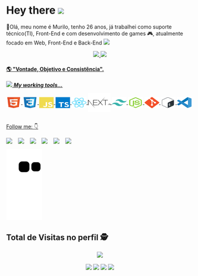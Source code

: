 # Hey there <img src="https://raw.githubusercontent.com/iampavangandhi/iampavangandhi/master/gifs/Hi.gif" width="30px">
📌Olá, meu nome é Murilo, tenho 26 anos, já trabalhei como suporte técnico(TI), Front-End e com desenvolvimento de games 🎮, atualmente focado em Web, Front-End e Back-End <img src = "https://media2.giphy.com/media/QssGEmpkyEOhBCb7e1/giphy.gif?cid=ecf05e47a0n3gi1bfqntqmob8g9aid1oyj2wr3ds3mg700bl&rid=giphy.gif" width = 16px>
  
<div align="center">
  <a href="https://github.com/MuriloNP">
  <img height="175em" src="https://github-readme-stats.vercel.app/api?username=MuriloNP&show_icons=true&theme=github_dark&include_all_commits=true&count_private=true">
  <img height="175em" src="https://github-readme-stats.vercel.app/api/top-langs/?username=MuriloNP&layout=compact&langs_count=7&theme=github_dark">
</div>

#### 🌎 "Vontade, Objetivo e Consistência".
  
<img src="https://media.giphy.com/media/iY8CRBdQXODJSCERIr/giphy.gif" width="30px">&nbsp;***My working tools...***
  
<div style="display: inline_block">
  <img align="center" alt="Murilo-HTML" height="30" width="40" src="https://raw.githubusercontent.com/devicons/devicon/master/icons/html5/html5-original.svg">
  <img align="center" alt="Murilo-CSS" height="30" width="40" src="https://raw.githubusercontent.com/devicons/devicon/master/icons/css3/css3-original.svg">
  <img align="center" alt="Murilo-Js" height="30" width="40" src="https://raw.githubusercontent.com/devicons/devicon/master/icons/javascript/javascript-plain.svg">
  <img align="center" alt="Murilo-Ts" height="30" width="40" src="https://raw.githubusercontent.com/devicons/devicon/master/icons/typescript/typescript-plain.svg">
  <img align="center" alt="Murilo-React" height="30" width="40" src="https://raw.githubusercontent.com/devicons/devicon/master/icons/react/react-original.svg">
  <img align="center" alt="Murilo-Nextjs" height="50" width="60" src="https://raw.githubusercontent.com/devicons/devicon/master/icons/nextjs/nextjs-original-wordmark.svg">
  <img align="center" alt="Murilo-Tailwindcss" height="30" width="40" src="https://raw.githubusercontent.com/devicons/devicon/master/icons/tailwindcss/tailwindcss-plain.svg">
  <img align="center" alt="Murilo-Nodejs" height="30" width="40" src="https://raw.githubusercontent.com/devicons/devicon/master/icons/nodejs/nodejs-original.svg">
  <img align="center" alt="Murilo-Git" height="30" width="40" src="https://raw.githubusercontent.com/devicons/devicon/master/icons/git/git-original.svg">
  <img align="center" alt="Murilo-Bash" height="30" width="40" src="https://raw.githubusercontent.com/devicons/devicon/master/icons/bash/bash-original.svg">
  <img align="center" alt="Murilo-VSCode" height="30" width="40" src="https://raw.githubusercontent.com/devicons/devicon/master/icons/vscode/vscode-original.svg">
</div>
  
##
Follow me: 👇
<div>
  <a href = "mailto:murilloprado457@gmail.com"><img align="center" height="30" src="https://cdn0.iconfinder.com/data/icons/lumin-social-media-icons/512/Gmail-512.png" target="_blank"><a/>
  &nbsp;&nbsp;
  <a href = "https://www.linkedin.com/in/murilo-nascimento-473162205"><img align="center" height="30" src="https://cdn1.iconfinder.com/data/icons/logotypes/32/circle-linkedin-512.png" target="_blank"><a/>
  &nbsp;&nbsp;
  <a href = "https://www.facebook.com/murilo.prado.73"><img align="center" height="30" src="https://cdn1.iconfinder.com/data/icons/logotypes/32/circle-facebook_-512.png" target="_blank"><a/>
  &nbsp;&nbsp;
  <a href = "https://www.instagram.com/murilloprado_"><img align="center" height="30" src="https://cdn3.iconfinder.com/data/icons/2018-social-media-logotypes/1000/2018_social_media_popular_app_logo_instagram-512.png" target="_blank"><a/>
  &nbsp;&nbsp;
  <a href = "#"><img align="center" height="30" src="https://cdn3.iconfinder.com/data/icons/2018-social-media-logotypes/1000/2018_social_media_popular_app_logo_twitter-512.png" target="_blank"><a/>
  &nbsp;&nbsp;
  <a href = "https://steamcommunity.com/profiles/76561198293528191/"><img align="center" height="30" src="https://cdn3.iconfinder.com/data/icons/popular-services-brands-vol-2/512/steam-512.png" target="_blank"><a/>
  &nbsp;&nbsp;
</div>
    
![Snake animation](https://github.com/MuriloNP/murilonp/blob/output/github-contribution-grid-snake.svg)
    
<p align="center"> 

 ## Total de Visitas no perfil :detective: <br>
 <p align="center"> 
   <img alingn="center" src="https://profile-counter.glitch.me/murilonp/count.svg" />
 </p>

</p>

<div align="center">
  <a href="https://github.com/MuriloNP/tela-de-cadastro"><img height="120em" src="https://github-readme-stats.vercel.app/api/pin/?username=MuriloNP&repo=tela-de-cadastro&theme=github_dark"></a>
  <a href="https://github.com/MuriloNP/sistema-hoteleiro"><img height="120em" src="https://github-readme-stats.vercel.app/api/pin/?username=MuriloNP&repo=sistema-hoteleiro&theme=github_dark"></a>
  <a href="https://github.com/MuriloNP/projeto-responsividade"><img height="120em" src="https://github-readme-stats.vercel.app/api/pin/?username=MuriloNP&repo=projeto-responsividade&theme=github_dark"></a>
  <a href="https://github.com/MuriloNP/relogio-digital"><img height="120em" src="https://github-readme-stats.vercel.app/api/pin/?username=MuriloNP&repo=relogio-digital&theme=github_dark"></a>
</div>
